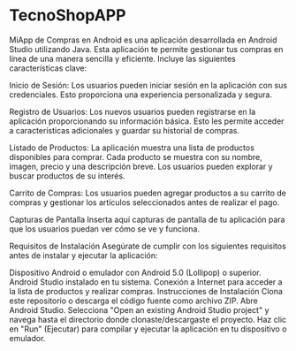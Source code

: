 # TecnoShopAPP
MiApp de Compras en Android es una aplicación desarrollada en Android Studio utilizando Java. Esta aplicación te permite gestionar tus compras en línea de una manera sencilla y eficiente. Incluye las siguientes características clave:

Inicio de Sesión: Los usuarios pueden iniciar sesión en la aplicación con sus credenciales. Esto proporciona una experiencia personalizada y segura.

Registro de Usuarios: Los nuevos usuarios pueden registrarse en la aplicación proporcionando su información básica. Esto les permite acceder a características adicionales y guardar su historial de compras.

Listado de Productos: La aplicación muestra una lista de productos disponibles para comprar. Cada producto se muestra con su nombre, imagen, precio y una descripción breve. Los usuarios pueden explorar y buscar productos de su interés.

Carrito de Compras: Los usuarios pueden agregar productos a su carrito de compras y gestionar los artículos seleccionados antes de realizar el pago.

Capturas de Pantalla
Inserta aquí capturas de pantalla de tu aplicación para que los usuarios puedan ver cómo se ve y funciona.

Requisitos de Instalación
Asegúrate de cumplir con los siguientes requisitos antes de instalar y ejecutar la aplicación:

Dispositivo Android o emulador con Android 5.0 (Lollipop) o superior.
Android Studio instalado en tu sistema.
Conexión a Internet para acceder a la lista de productos y realizar compras.
Instrucciones de Instalación
Clona este repositorio o descarga el código fuente como archivo ZIP.
Abre Android Studio.
Selecciona "Open an existing Android Studio project" y navega hasta el directorio donde clonaste/descargaste el proyecto.
Haz clic en "Run" (Ejecutar) para compilar y ejecutar la aplicación en tu dispositivo o emulador.
